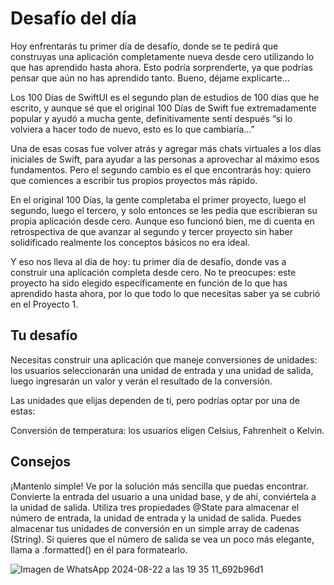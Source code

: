 # Desafío del día

Hoy enfrentarás tu primer día de desafío, donde se te pedirá que construyas una aplicación completamente nueva desde cero utilizando lo que has aprendido hasta ahora. Esto podría sorprenderte, ya que podrías pensar que aún no has aprendido tanto. Bueno, déjame explicarte…

Los 100 Días de SwiftUI es el segundo plan de estudios de 100 días que he escrito, y aunque sé que el original 100 Días de Swift fue extremadamente popular y ayudó a mucha gente, definitivamente sentí después “si lo volviera a hacer todo de nuevo, esto es lo que cambiaría…”

Una de esas cosas fue volver atrás y agregar más chats virtuales a los días iniciales de Swift, para ayudar a las personas a aprovechar al máximo esos fundamentos. Pero el segundo cambio es el que encontrarás hoy: quiero que comiences a escribir tus propios proyectos más rápido.

En el original 100 Días, la gente completaba el primer proyecto, luego el segundo, luego el tercero, y solo entonces se les pedía que escribieran su propia aplicación desde cero. Aunque eso funcionó bien, me di cuenta en retrospectiva de que avanzar al segundo y tercer proyecto sin haber solidificado realmente los conceptos básicos no era ideal.

Y eso nos lleva al día de hoy: tu primer día de desafío, donde vas a construir una aplicación completa desde cero. No te preocupes: este proyecto ha sido elegido específicamente en función de lo que has aprendido hasta ahora, por lo que todo lo que necesitas saber ya se cubrió en el Proyecto 1.

## Tu desafío
Necesitas construir una aplicación que maneje conversiones de unidades: los usuarios seleccionarán una unidad de entrada y una unidad de salida, luego ingresarán un valor y verán el resultado de la conversión.

Las unidades que elijas dependen de ti, pero podrías optar por una de estas:

Conversión de temperatura: los usuarios eligen Celsius, Fahrenheit o Kelvin.

## Consejos

¡Mantenlo simple! Ve por la solución más sencilla que puedas encontrar.
Convierte la entrada del usuario a una unidad base, y de ahí, conviértela a la unidad de salida.
Utiliza tres propiedades @State para almacenar el número de entrada, la unidad de entrada y la unidad de salida.
Puedes almacenar tus unidades de conversión en un simple array de cadenas (String).
Si quieres que el número de salida se vea un poco más elegante, llama a .formatted() en él para formatearlo.


![Imagen de WhatsApp 2024-08-22 a las 19 35 11_692b96d1](https://github.com/user-attachments/assets/9cc23e7c-ca41-4c48-9433-cdb18e76fb83)
